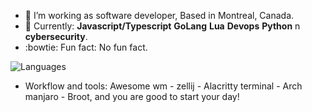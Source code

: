 - :helicopter: I’m working as software developer, Based in Montreal, Canada.
- :eyes: Currently: **Javascript/Typescript** **GoLang** **Lua**  **Devops** **Python** n **cybersecurity**.
- :bowtie: Fun fact: No fun fact.

![Languages](https://github-readme-stats.vercel.app/api/top-langs/?username=azizgharbi&theme=merko)

- Workflow and tools: Awesome wm - zellij - Alacritty terminal - Arch manjaro - Broot, and you are good to start your day!
